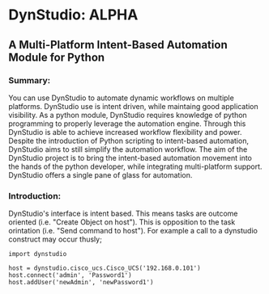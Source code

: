 # DynStudio: ALPHA
## A Multi-Platform Intent-Based Automation Module for Python

### Summary:
You can use DynStudio to automate dynamic workflows on multiple platforms. DynStudio use is intent driven, while maintaing good application visibility. As a python module, DynStudio requires knowledge of python programming to properly leverage the automation engine. Through this DynStudio is able to achieve increased workflow flexibility and power. Despite the introduction of Python scripting to intent-based automation, DynStudio aims to still simplify the automation workflow.
The aim of the DynStudio project is to bring the intent-based automation movement into the hands of the python developer, while integrating multi-platform support. DynStudio offers a single pane of glass for automation.

### Introduction:
DynStudio's interface is intent based. This means tasks are outcome oriented (i.e. "Create Object on host"). This is opposition to the task orintation (i.e. "Send command to host"). For example a call to a dynstudio construct may occur thusly;
```
import dynstudio

host = dynstudio.cisco_ucs.Cisco_UCS('192.168.0.101')
host.connect('admin', 'Password1')
host.addUser('newAdmin', 'newPassword1')
```

